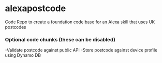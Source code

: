 # alexapostcode
Code Repo to create a foundation code base for an Alexa skill that uses UK postcodes

### Optional code chunks (these can be disabled)
-Validate postcode against public API
-Store postcode against device profile using Dynamo DB
